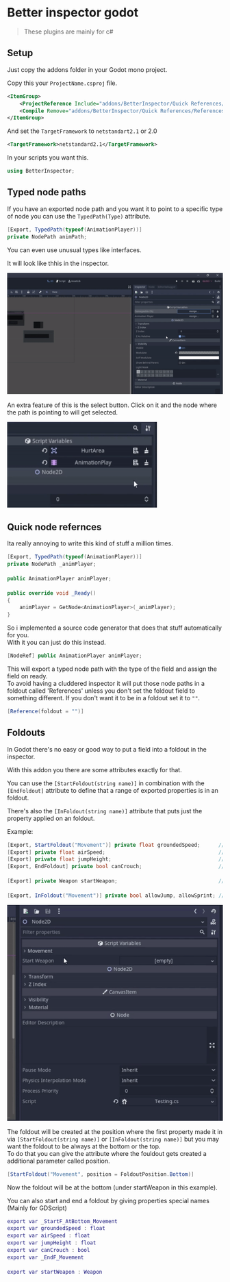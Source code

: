 Better inspector godot
=================
> These plugins are mainly for c#

Setup
------------
Just copy the addons folder in your Godot mono project.

Copy this your `ProjectName.csproj` file.
```xml
<ItemGroup>
    <ProjectReference Include="addons/BetterInspector/Quick References/ReferencesGenerator/ReferencesGenerator.csproj" OutputItemType="Analyzer" ReferenceOutputAssembly="false" />
    <Compile Remove="addons/BetterInspector/Quick References/ReferencesGenerator/**" />
</ItemGroup>
```
And set the `TargetFramework` to `netstandart2.1` or 2.0
```xml
<TargetFramework>netstandard2.1</TargetFramework>
```

In your scripts you want this.
```c#
using BetterInspector;
```

Typed node paths
------------------------------

If you have an exported node path and you want it to point to a specific type of node you can use the `TypedPath(Type)` attribute.
```c#
[Export, TypedPath(typeof(AnimationPlayer))]
private NodePath animPath;
```
You can even use unusual types like interfaces.

It will look like thhis in the inspector.

![Alt text](Screenshots/TypedPaths.gif)

An extra feature of this is the select button. Click on it and the node where the path is pointing to will get selected.

<img src="Screenshots/PathSelect.gif" width="350" height="200" />

Quick node refernces
---------------------------

Ita really annoying to write this kind of stuff a million times.

```c#
[Export, TypedPath(typeof(AnimationPlayer))]
private NodePath _animPlayer;

public AnimationPlayer animPlayer;

public override void _Ready()
{
    animPlayer = GetNode<AnimationPlayer>(_animPlayer);
}
```
So i implemented a source code generator that does that stuff automatically for you.\
With it you can just do this instead.

```c#
[NodeRef] public AnimationPlayer animPlayer;
```

This will export a typed node path with the type of the field and assign the field on ready.\
To avoid having a cluddered inspector it will put those 
node paths in a foldout called 'References' unless you don't set the foldout field to something different.
If you don't want it to be in a foldout set it to `""`.
```c#
[Reference(foldout = "")]
```

Foldouts
--------------

In Godot there's no easy or good way to put a field into a foldout in the inspector.

With this addon you there are some attributes exactly for that.

You can use the `[StartFoldout(string name)]` in combination with the `[EndFoldout]` attribute to define that a range of exported properties is in an foldout.

There's also the `[InFoldout(string name)]` attribute that puts just the property applied on an foldout.


Example:
```c#
[Export, StartFoldout("Movement")] private float groundedSpeed;      // Is in the foldout
[Export] private float airSpeed;                                     // Also is in the foldout
[Export] private float jumpHeight;                                   // Also is in the foldout
[Export, EndFoldout] private bool canCrouch;                         // Is the last entry of the foldout

[Export] private Weapon startWeapon;                                 // Is not in any foldouts

[Export, InFoldout("Movement")] private bool allowJump, allowSprint; // Both fields will be in the movement foldout
```
![Alt text](Screenshots/FouldoutInspector.gif)


The foldout will be created at the position where the first property made it in via `[StartFoldout(string name)]` or `[InFoldout(string name)]` but you  may want the foldout to be always at the bottom or the top.\
To do that you can give the attribute where the fouldout gets created a additional parameter called position.
```c#
[StartFoldout("Movement", position = FoldoutPosition.Bottom)]
```
Now the foldout will be at the bottom (under startWeapon in this example).

You can also start and end a foldout by giving properties special names (Mainly for GDScript)
```gd
export var _StartF_AtBottom_Movement
export var groundedSpeed : float
export var airSpeed : float
export var jumpHeight : float
export var canCrouch : bool
export var _EndF_Movement

export var startWeapon : Weapon
```